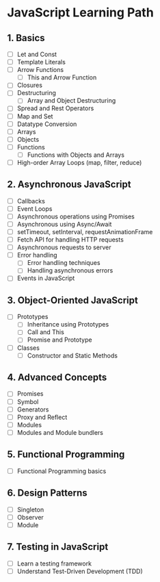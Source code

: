 # JavaScript Learning Path

## 1. Basics
- [ ] Let and Const
- [ ] Template Literals
- [ ] Arrow Functions
  - [ ] This and Arrow Function
- [ ] Closures
- [ ] Destructuring
  - [ ] Array and Object Destructuring
- [ ] Spread and Rest Operators
- [ ] Map and Set
- [ ] Datatype Conversion
- [ ] Arrays
- [ ] Objects
- [ ] Functions
  - [ ] Functions with Objects and Arrays
- [ ] High-order Array Loops (map, filter, reduce)

## 2. Asynchronous JavaScript
- [ ] Callbacks
- [ ] Event Loops
- [ ] Asynchronous operations using Promises
- [ ] Asynchronous using Async/Await
- [ ] setTimeout, setInterval, requestAnimationFrame
- [ ] Fetch API for handling HTTP requests
- [ ] Asynchronous requests to server
- [ ] Error handling
  - [ ] Error handling techniques
  - [ ] Handling asynchronous errors
- [ ] Events in JavaScript

## 3. Object-Oriented JavaScript
- [ ] Prototypes
  - [ ] Inheritance using Prototypes
  - [ ] Call and This
  - [ ] Promise and Prototype
- [ ] Classes
  - [ ] Constructor and Static Methods

## 4. Advanced Concepts
- [ ] Promises
- [ ] Symbol
- [ ] Generators
- [ ] Proxy and Reflect
- [ ] Modules
- [ ] Modules and Module bundlers

## 5. Functional Programming
- [ ] Functional Programming basics

## 6. Design Patterns
- [ ] Singleton
- [ ] Observer
- [ ] Module

## 7. Testing in JavaScript
- [ ] Learn a testing framework
- [ ] Understand Test-Driven Development (TDD)
